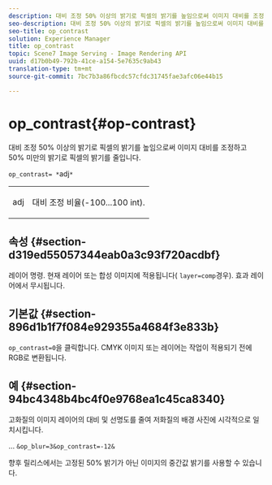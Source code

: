 ```yaml
---
description: 대비 조정 50% 이상의 밝기로 픽셀의 밝기를 높임으로써 이미지 대비를 조정하고 50% 미만의 밝기로 픽셀의 밝기를 줄입니다.
seo-description: 대비 조정 50% 이상의 밝기로 픽셀의 밝기를 높임으로써 이미지 대비를 조정하고 50% 미만의 밝기로 픽셀의 밝기를 줄입니다.
seo-title: op_contrast
solution: Experience Manager
title: op_contrast
topic: Scene7 Image Serving - Image Rendering API
uuid: d17b0b49-792b-41ce-a154-5e7635c9ab43
translation-type: tm+mt
source-git-commit: 7bc7b3a86fbcdc57cfdc31745fae3afc06e44b15

---
```



# op_contrast{#op-contrast}

대비 조정 50% 이상의 밝기로 픽셀의 밝기를 높임으로써 이미지 대비를 조정하고 50% 미만의 밝기로 픽셀의 밝기를 줄입니다.

`op_contrast= *`adj`*`

<table id="simpletable_8246802C74424A68A7A2EA5B50A89D42"> 
 <tr class="strow"> 
  <td class="stentry"> <p><span class="varname"> adj</span> </p> </td> 
  <td class="stentry"> <p>대비 조정 비율(-100...100 int). </p></td> 
 </tr> 
</table>

## 속성 {#section-d319ed55057344eab0a3c93f720acdbf}

레이어 명령. 현재 레이어 또는 합성 이미지에 적용됩니다( `layer=comp`경우). 효과 레이어에서 무시됩니다.

## 기본값 {#section-896d1b1f7f084e929355a4684f3e833b}

`op_contrast=0`을 클릭합니다. CMYK 이미지 또는 레이어는 작업이 적용되기 전에 RGB로 변환됩니다.

## 예 {#section-94bc4348b4bc4f0e9768ea1c45ca8340}

고화질의 이미지 레이어의 대비 및 선명도를 줄여 저화질의 배경 사진에 시각적으로 일치시킵니다.

… `&op_blur=3&op_contrast=-12&`

향후 릴리스에서는 고정된 50% 밝기가 아닌 이미지의 중간값 밝기를 사용할 수 있습니다.
